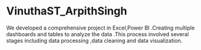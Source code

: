 # VinuthaST_ArpithSingh
We developed a comprehensive project in Excel,Power BI .Creating multiple dashboards and tables to analyze the data .This process involved several stages including data processing ,data cleaning and data visualization.

